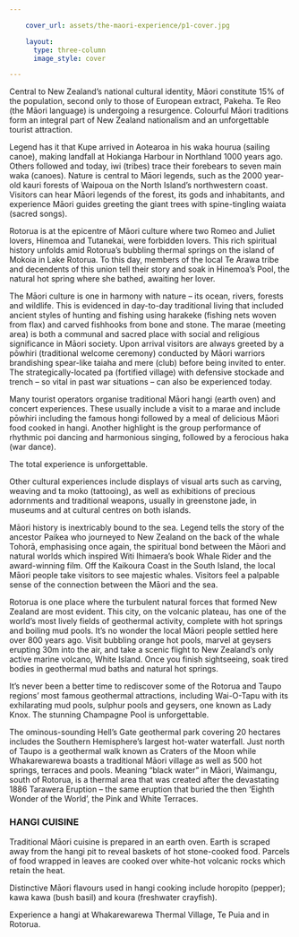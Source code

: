 ```yaml
---

    cover_url: assets/the-maori-experience/p1-cover.jpg

    layout:
      type: three-column
      image_style: cover

---
```


Central to New Zealand’s national cultural identity, Māori constitute 15% of the population, second only to those of European extract, Pakeha. Te Reo (the Māori language) is undergoing a resurgence. Colourful Māori traditions form an integral part of New Zealand nationalism and an unforgettable tourist attraction.

Legend has it that Kupe arrived in Aotearoa in his waka hourua (sailing canoe), making landfall at Hokianga Harbour in Northland 1000 years ago. Others followed and today, iwi (tribes) trace their forebears to seven main waka (canoes). Nature is central to Māori legends, such as the 2000 year-old kauri forests of Waipoua on the North Island’s northwestern coast. Visitors can hear Māori legends of the forest, its gods and inhabitants, and experience Māori guides greeting the giant trees with spine-tingling waiata (sacred songs).

Rotorua is at the epicentre of Māori culture where two Romeo and Juliet lovers, Hinemoa and Tutanekai, were forbidden lovers. This rich spiritual history unfolds amid Rotorua’s bubbling thermal springs on the island of Mokoia in Lake Rotorua. To this day, members of the local Te Arawa tribe and decendents of this union tell their story and soak in Hinemoa’s Pool, the natural hot spring where she bathed, awaiting her lover.

The Māori culture is one in harmony with nature – its ocean, rivers, forests and wildlife. This is evidenced in day-to-day traditional living that included ancient styles of hunting and fishing using harakeke (fishing nets woven from flax) and carved fishhooks from bone and stone. The marae (meeting area) is both a communal and sacred place with social and religious significance in Māori society. Upon arrival visitors are always greeted by a pōwhiri (traditional welcome ceremony) conducted by Māori warriors brandishing spear-like taiaha and mere (club) before being invited to enter. The strategically-located pa (fortified village) with defensive stockade and trench – so vital in past war situations – can also be experienced today.

Many tourist operators organise traditional Māori hangi (earth oven) and concert experiences. These usually include a visit to a marae and include pōwhiri including the famous hongi followed by a meal of delicious Māori food cooked in hangi. Another highlight is the group performance of rhythmic poi dancing and harmonious singing, followed by a ferocious haka (war dance).

The total experience is unforgettable.

Other cultural experiences include displays of visual arts such as carving, weaving and ta moko (tattooing), as well as exhibitions of precious adornments and traditional weapons, usually in greenstone jade, in museums and at cultural centres on both islands.

Māori history is inextricably bound to the sea. Legend tells the story of the ancestor Paikea who journeyed to New Zealand on the back of the whale Tohorā, emphasising once again, the spiritual bond between the Māori and natural worlds which inspired Witi Ihimaera’s book Whale Rider and the award-winning film. Off the Kaikoura Coast in the South Island, the local Māori people take visitors to see majestic whales. Visitors feel a palpable sense of the connection between the Māori and the sea.

Rotorua is one place where the turbulent natural forces that formed New Zealand are most evident. This city, on the volcanic plateau, has one of the world’s most lively fields of geothermal activity, complete with hot springs and boiling mud pools. It’s no wonder the local Māori people settled here over 800 years ago. Visit bubbling orange hot pools, marvel at geysers erupting 30m into the air, and take a scenic flight to New Zealand’s only active marine volcano, White Island. Once you finish sightseeing, soak tired bodies in geothermal mud baths and natural hot springs.

It’s never been a better time to rediscover some of the Rotorua and Taupo regions’ most famous geothermal attractions, including Wai-O-Tapu with its exhilarating mud pools, sulphur pools and geysers, one known as Lady Knox. The stunning Champagne Pool is unforgettable.

The ominous-sounding Hell’s Gate  geothermal park covering 20 hectares includes the Southern Hemisphere’s largest hot-water waterfall. Just north of Taupo is a geothermal walk known as Craters of the Moon while Whakarewarewa boasts a traditional Māori village as well as 500 hot springs, terraces and pools. Meaning “black water” in Māori, Waimangu, south of Rotorua, is a thermal area that was created after the devastating 1886 Tarawera Eruption – the same eruption that buried the then ‘Eighth Wonder of the World’, the Pink and White Terraces.

<h3>HANGI CUISINE</h3>

Traditional Māori cuisine is prepared in an earth oven. Earth is scraped away from the hangi pit to reveal baskets of hot stone-cooked food. Parcels of food wrapped in leaves are cooked over white-hot volcanic rocks which retain the heat.

Distinctive Māori flavours used in hangi cooking include horopito (pepper); kawa kawa (bush basil) and koura
(freshwater crayfish).

Experience a hangi at Whakarewarewa Thermal Village, Te Puia and in Rotorua.

